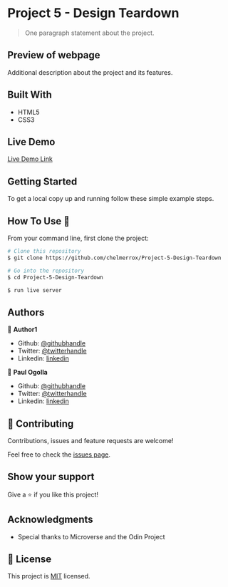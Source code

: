 # Project 5 - Design Teardown

> One paragraph statement about the project.

## Preview of webpage

Additional description about the project and its features.

## Built With

- HTML5
- CSS3

## Live Demo

[Live Demo Link]()


## Getting Started


To get a local copy up and running follow these simple example steps.

## How To Use 🔧

From your command line, first clone the project:

```bash
# Clone this repository
$ git clone https://github.com/chelmerrox/Project-5-Design-Teardown

# Go into the repository
$ cd Project-5-Design-Teardown

$ run live server

```

## Authors

👤 **Author1**

- Github: [@githubhandle](https://github.com/githubhandle)
- Twitter: [@twitterhandle](https://twitter.com/twitterhandle)
- Linkedin: [linkedin](https://linkedin.com/linkedinhandle)

👤 **Paul Ogolla**

- Github: [@githubhandle](https://github.com/paulzay)
- Twitter: [@twitterhandle](https://twitter.com/_paulzay_)
- Linkedin: [linkedin](https://www.linkedin.com/in/paulogolla/)

## 🤝 Contributing

Contributions, issues and feature requests are welcome!

Feel free to check the [issues page](https://github.com/chelmerrox/Project-5-Design-Teardown/issues).

## Show your support

Give a ⭐️ if you like this project!

## Acknowledgments

- Special thanks to Microverse and the Odin Project

## 📝 License

This project is [MIT](lic.url) licensed.
